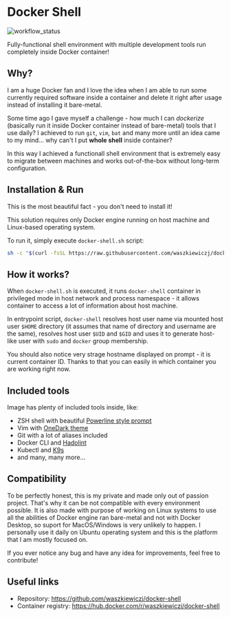 # Docker Shell                          

![workflow_status](https://github.com/waszkiewiczj/docker-shell/actions/workflows/main.yml/badge.svg)

Fully-functional shell environment with multiple development tools run completely inside Docker container!

## Why?

I am a huge Docker fan and I love the idea when I am able to run some currently required software inside a container and delete it right after usage instead of installing it bare-metal.

Some time ago I gave myself a challenge - how much I can *dockerize* (basically run it inside Docker container instead of bare-metal) tools that I use daily?
I achieved to run `git`, `vim`, `bat` and many more until an idea came to my mind... why can't I put **whole shell** inside container?

In this way I achieved a functionall shell environment that is extremely easy to migrate between machines and works out-of-the-box without long-term configuration.


## Installation & Run

This is the most beautiful fact - you don't need to install it!

This solution requires only Docker engine running on host machine and Linux-based operating system.

To run it, simply execute `docker-shell.sh` script:
```bash
sh -c "$(curl -fsSL https://raw.githubusercontent.com/waszkiewiczj/docker-shell/master/docker-shell.sh)" 
```

## How it works?

When `docker-shell.sh` is executed, it runs `docker-shell` container in privileged mode in host network and process namespace - it allows container to access a lot of information about host machine.

In entrypoint script, `docker-shell` resolves host user name via mounted host user `$HOME` directory (it assumes that name of directory and username are the same), resolves host user `$UID` and `$GID` and uses it to generate host-like user with `sudo` and `docker` group membership.

You should also notice very strage hostname displayed on prompt - it is current container ID. Thanks to that you can easily in which container you are working right now. 

## Included tools

Image has plenty of included tools inside, like:
- ZSH shell with beautiful [Powerline style prompt](https://github.com/justjanne/powerline-go)
- Vim with [OneDark theme](https://github.com/joshdick/onedark.vim)
- Git with a lot of aliases included
- Docker CLI and [Hadolint](https://github.com/hadolint/hadolint)
- Kubectl and [K9s](https://k9scli.io/)
- and many, many more...

## Compatibility

To be perfectly honest, this is my private and made only out of passion project. That's why it can be not compatible with every environment possible. 
It is also made with purpose of working on Linux systems to use all the abilities of Docker engine ran bare-metal and not with Docker Desktop, so suport for MacOS/Windows is very unlikely to happen.
I personally use it daily on Ubuntu operating system and this is the platform that I am mostly focused on.

If you ever notice any bug and have any idea for improvements, feel free to contribute!


## Useful links

- Repository: https://github.com/waszkiewiczj/docker-shell
- Container registry: https://hub.docker.com/r/waszkiewiczj/docker-shell

